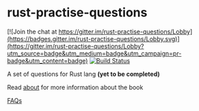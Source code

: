 # rust-practise-questions

[![Join the chat at https://gitter.im/rust-practise-questions/Lobby](https://badges.gitter.im/rust-practise-questions/Lobby.svg)](https://gitter.im/rust-practise-questions/Lobby?utm_source=badge&utm_medium=badge&utm_campaign=pr-badge&utm_content=badge)
[![Build Status](https://travis-ci.com/sn99/rust-practise-questions.svg?branch=master)](https://travis-ci.com/sn99/rust-practise-questions)

A set of questions for Rust lang **(yet to be completed)**

Read [about](src/about.md) for more information about the book

[FAQs](FAQs.md)